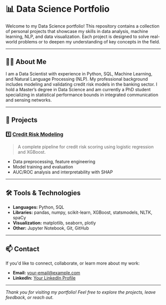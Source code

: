 # 📊 Data Science Portfolio

Welcome to my Data Science portfolio! This repository contains a collection of personal projects that showcase my skills in data analysis, machine learning, NLP, and data visualization. Each project is designed to solve real-world problems or to deepen my understanding of key concepts in the field.

---

## 👨‍💻 About Me

I am a Data Scientist with experience in Python, SQL, Machine Learning, and Natural Language Processing (NLP). My professional background includes modeling and validating credit risk models in the banking sector. I hold a Master’s degree in Data Science and am currently a PhD student specializing in statistical performance bounds in integrated communication and sensing networks.

---

## 🚀 Projects

### 1️⃣ [Credit Risk Modeling](https://github.com/MicGonz/Data-Science.git)
> A complete pipeline for credit risk scoring using logistic regression and XGBoost.
- Data preprocessing, feature engineering
- Model training and evaluation
- AUC/ROC analysis and interpretability with SHAP

---

## 🛠️ Tools & Technologies

- **Languages:** Python, SQL
- **Libraries:** pandas, numpy, scikit-learn, XGBoost, statsmodels, NLTK, spaCy
- **Visualization:** matplotlib, seaborn, plotly
- **Other:** Jupyter Notebook, Git, GitHub

---

## 📫 Contact

If you'd like to connect, collaborate, or learn more about my work:

- **Email:** [your-email@example.com](mailto:mic.gonzaga46@gmail.com)
- **LinkedIn:** [Your LinkedIn Profile](https://www.linkedin.com/in/michel-gonzaga-dos-santos-50b75a180)


---

*Thank you for visiting my portfolio! Feel free to explore the projects, leave feedback, or reach out.*
